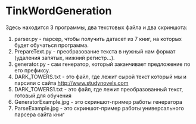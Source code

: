 # TinkWordGeneration
Здесь находится 3 программы, два текстовых файла и два скриншота:
1) parser.py - парсер, чтобы получить датасет из 7 книг, на которых будет обучаться программа.
2) PrepareText.py - преобразование текста в нужный нам формат (удаления запятых, нижний регистр...).
3) generator.py - сам генератор, который заканчивает предложение по его префиксу.
4) DARK_TOWERS.txt - это файл, где лежит сырой текст который мы и парсили с сайта http://www.studynovels.com
5) DARK_TOWERS1.txt - это файл, где лежит преобразованный текст, готовый для обучения
6) GeneratorExample.jpg - это скриншот-пример работы генератора
7) ParseExample.jpg - это скриншот-пример работы универсального парсера сайта книг
